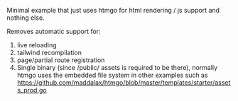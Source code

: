 Minimal example that just uses htmgo for html rendering / js support and nothing else.

Removes automatic support for:

1. live reloading
2. tailwind recompilation
3. page/partial route registration
4. Single binary (since /public/ assets is required to be there), normally htmgo uses the embedded file system in other examples such as https://github.com/maddalax/htmgo/blob/master/templates/starter/assets_prod.go
